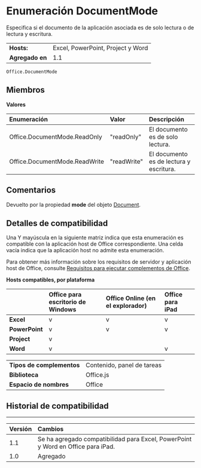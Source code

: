 
# <a name="documentmode-enumeration"></a>Enumeración DocumentMode
Especifica si el documento de la aplicación asociada es de solo lectura o de lectura y escritura. 

|||
|:-----|:-----|
|**Hosts:**|Excel, PowerPoint, Project y Word|
|**Agregado en**|1.1|

```
Office.DocumentMode
```


## <a name="members"></a>Miembros


**Valores**


|**Enumeración**|**Valor**|**Descripción**|
|:-----|:-----|:-----|
|Office.DocumentMode.ReadOnly|"readOnly"|El documento es de solo lectura.|
|Office.DocumentMode.ReadWrite|"readWrite"|El documento es de lectura y escritura.|

## <a name="remarks"></a>Comentarios

Devuelto por la propiedad **mode** del objeto [Document](../../reference/shared/document.md).


## <a name="support-details"></a>Detalles de compatibilidad


Una Y mayúscula en la siguiente matriz indica que esta enumeración es compatible con la aplicación host de Office correspondiente. Una celda vacía indica que la aplicación host no admite esta enumeración.

Para obtener más información sobre los requisitos de servidor y aplicación host de Office, consulte [Requisitos para ejecutar complementos de Office](../../docs/overview/requirements-for-running-office-add-ins.md).


**Hosts compatibles, por plataforma**


||**Office para escritorio de Windows**|**Office Online (en el explorador)**|**Office para iPad**|
|:-----|:-----|:-----|:-----|
|**Excel**|v|v|v|
|**PowerPoint**|v|v|v|
|**Project**|v|||
|**Word**|v||v|

|||
|:-----|:-----|
|**Tipos de complementos**|Contenido, panel de tareas|
|**Biblioteca**|Office.js|
|**Espacio de nombres**|Office|

## <a name="support-history"></a>Historial de compatibilidad



****


|**Versión**|**Cambios**|
|:-----|:-----|
|1.1|Se ha agregado compatibilidad para Excel, PowerPoint y Word en Office para iPad.|
|1.0|Agregado|
